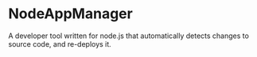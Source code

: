 # NodeAppManager
A developer tool written for node.js that automatically detects changes to source code, and re-deploys it.
